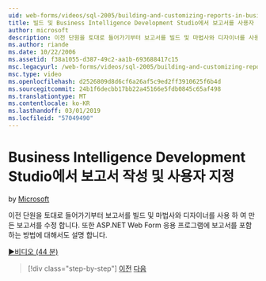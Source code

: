 ```yaml
---
uid: web-forms/videos/sql-2005/building-and-customizing-reports-in-business-intelligence-development-studio
title: 빌드 및 Business Intelligence Development Studio에서 보고서를 사용자 지정 | Microsoft Docs
author: microsoft
description: 이전 단원을 토대로 들어가기부터 보고서를 빌드 및 마법사와 디자이너를 사용 하 여 만든 보고서를 수정 합니다. 우리는 중...
ms.author: riande
ms.date: 10/22/2006
ms.assetid: f38a1055-d387-49c2-aa1b-693688417c15
msc.legacyurl: /web-forms/videos/sql-2005/building-and-customizing-reports-in-business-intelligence-development-studio
msc.type: video
ms.openlocfilehash: d2526809d8d6cf6a26af5c9ed2ff3910625f6b4d
ms.sourcegitcommit: 24b1f6decbb17bb22a45166e5fdb0845c65af498
ms.translationtype: MT
ms.contentlocale: ko-KR
ms.lasthandoff: 03/01/2019
ms.locfileid: "57049490"
---
```

<a name="building-and-customizing-reports-in-business-intelligence-development-studio"></a>Business Intelligence Development Studio에서 보고서 작성 및 사용자 지정
====================
by [Microsoft](https://github.com/microsoft)

이전 단원을 토대로 들어가기부터 보고서를 빌드 및 마법사와 디자이너를 사용 하 여 만든 보고서를 수정 합니다. 또한 ASP.NET Web Form 응용 프로그램에 보고서를 포함 하는 방법에 대해서도 설명 합니다.

[&#9654;비디오 (44 분)](https://channel9.msdn.com/Blogs/ASP-NET-Site-Videos/building-and-customizing-reports-in-business-intelligence-development-studio)

> [!div class="step-by-step"]
> [이전](getting-started-with-reporting-services.md)
> [다음](creating-and-using-stored-procedures.md)
